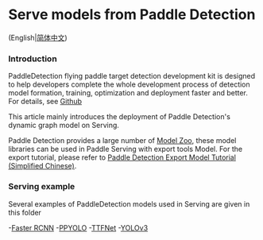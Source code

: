 # Serve models from Paddle Detection

(English|[简体中文](./README_CN.md))

### Introduction

PaddleDetection flying paddle target detection development kit is designed to help developers complete the whole development process of detection model formation, training, optimization and deployment faster and better. For details, see [Github](https://github.com/PaddlePaddle/PaddleDetection/tree/master/dygraph)

This article mainly introduces the deployment of Paddle Detection's dynamic graph model on Serving.

Paddle Detection provides a large number of [Model Zoo](https://github.com/PaddlePaddle/PaddleDetection/blob/master/dygraph/docs/MODEL_ZOO_cn.md), these model libraries can be used in Paddle Serving with export tools Model. For the export tutorial, please refer to [Paddle Detection Export Model Tutorial (Simplified Chinese)](https://github.com/PaddlePaddle/PaddleDetection/blob/master/dygraph/deploy/EXPORT_MODEL.md).

### Serving example
Several examples of PaddleDetection models used in Serving are given in this folder

-[Faster RCNN](./faster_rcnn_r50_fpn_1x_coco)
-[PPYOLO](./ppyolo_r50vd_dcn_1x_coco)
-[TTFNet](./ttfnet_darknet53_1x_coco)
-[YOLOv3](./yolov3_darknet53_270e_coco)
